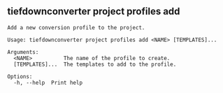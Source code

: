 ## tiefdownconverter project profiles add

```
Add a new conversion profile to the project.

Usage: tiefdownconverter project profiles add <NAME> [TEMPLATES]...

Arguments:
  <NAME>          The name of the profile to create.
  [TEMPLATES]...  The templates to add to the profile.

Options:
  -h, --help  Print help
```

